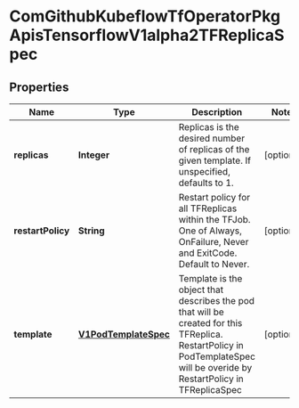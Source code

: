 
# ComGithubKubeflowTfOperatorPkgApisTensorflowV1alpha2TFReplicaSpec

## Properties
Name | Type | Description | Notes
------------ | ------------- | ------------- | -------------
**replicas** | **Integer** | Replicas is the desired number of replicas of the given template. If unspecified, defaults to 1. |  [optional]
**restartPolicy** | **String** | Restart policy for all TFReplicas within the TFJob. One of Always, OnFailure, Never and ExitCode. Default to Never. |  [optional]
**template** | [**V1PodTemplateSpec**](V1PodTemplateSpec.md) | Template is the object that describes the pod that will be created for this TFReplica. RestartPolicy in PodTemplateSpec will be overide by RestartPolicy in TFReplicaSpec |  [optional]



